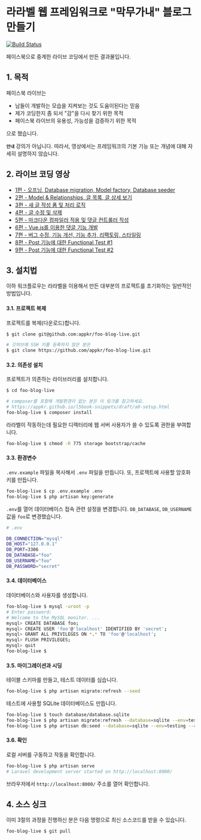 # 라라벨 웹 프레임워크로 "막무가내" 블로그 만들기

[![Build Status](https://travis-ci.org/appkr/foo-blog-live.svg)](https://travis-ci.org/appkr/foo-blog-live)

페이스북으로 중계한 라이브 코딩에서 만든 결과물입니다.

## 1. 목적

페이스북 라이브는

-   남들이 개발하는 모습을 지켜보는 것도 도움이된다는 믿음
-   제가 코딩한지 좀 되서 "감"을 다시 찾기 위한 목적
-   페이스북 라이브의 유용성, 가능성을 검증하기 위한 목적

으로 했습니다.

**`안내`** 강의가 아닙니다. 따라서, 영상에서는 프레임워크의 기본 기능 또는 개념에 대해 자세히 설명하지 않습니다.

## 2. 라이브 코딩 영상

-   [1편 - 오프닝, Database migration, Model factory, Database seeder](https://www.facebook.com/juwonkimatmedotcom/videos/10202001156626674/)
-   [2편 - Model & Relationships, 글 목록, 글 상세 보기](https://www.facebook.com/juwonkimatmedotcom/videos/10202001339431244/)
-   [3편 - 새 글 작성 폼 및 처리 로직](https://www.facebook.com/juwonkimatmedotcom/videos/10202008678054705/)
-   [4편 - 글 수정 및 삭제](https://www.facebook.com/juwonkimatmedotcom/videos/10202009028823474/)
-   [5편 - 마크다운 컴파일러 적용 및 댓글 컨트롤러 작성](https://www.facebook.com/juwonkimatmedotcom/videos/10202016151401534/)
-   [6편 - Vue.js를 이용한 댓글 기능 개발](https://www.facebook.com/juwonkimatmedotcom/videos/10202016604092851/)
-   [7편 - 버그 수정, 기능 개선, 기능 추가, 리팩토링, 스타일링](https://www.facebook.com/juwonkimatmedotcom/videos/10202027493085069/)
-   [8편 - Post 기능에 대한 Functional Test #1](https://www.facebook.com/juwonkimatmedotcom/videos/10202035592967561/)
-   [9편 - Post 기능에 대한 Functional Test #2](https://www.facebook.com/juwonkimatmedotcom/videos/10202035781452273/)

## 3. 설치법

이하 워크플로우는 라라벨을 이용해서 만든 대부분의 프로젝트를 초기화하는 일반적인 방법입니다.

#### 3.1. 프로젝트 복제

프로젝트를 복제(다운로드)합니다.

```sh
$ git clone git@github.com:appkr/foo-blog-live.git

# 깃허브에 SSH 키를 등록하지 않은 분은
$ git clone https://github.com/appkr/foo-blog-live.git
```

#### 3.2. 의존성 설치

프로젝트가 의존하는 라이브러리를 설치합니다.

```sh
$ cd foo-blog-live

# composer를 포함해 개발환경이 없는 분은 이 링크를 참고하세요.
# https://appkr.github.io/l5book-snippets/draft/a0-setup.html
foo-blog-live $ composer install
```

라라벨이 작동하는데 필요한 디렉터리에 웹 서버 사용자가 쓸 수 있도록 권한을 부여합니다.

```sh
foo-blog-live $ chmod -R 775 storage bootstrap/cache
```

#### 3.3. 환경변수

`.env.example` 파일을 복사해서 `.env` 파일을 만듭니다. 또, 프로젝트에 사용할 암호화 키를 만듭니다.

```sh
foo-blog-live $ cp .env.example .env
foo-blog-live $ php artisan key:generate
```

`.env`를 열어 데이터베이스 접속 관련 설정을 변경합니다. `DB_DATABASE`, `DB_USERNAME` 값을 `foo`로 변경했습니다.

```sh
# .env

DB_CONNECTION="mysql"
DB_HOST="127.0.0.1"
DB_PORT=3306
DB_DATABASE="foo"
DB_USERNAME="foo"
DB_PASSWORD="secret"
```

#### 3.4. 데이터베이스

데이터베이스와 사용자를 생성합니다.

```sh
foo-blog-live $ mysql -uroot -p
# Enter password:
# Welcome to the MySQL monitor. ...
mysql> CREATE DATABASE foo;
mysql> CREATE USER 'foo'@'localhost' IDENTIFIED BY 'secret';
mysql> GRANT ALL PRIVILEGES ON *.* TO 'foo'@'localhost';
mysql> FLUSH PRIVILEGES;
mysql> quit
foo-blog-live $
```

#### 3.5. 마이그레이션과 시딩

테이블 스키마를 만들고, 테스트 데이터를 심습니다.

```sh
foo-blog-live $ php artisan migrate:refresh --seed
```

테스트에 사용할 SQLite 데이터베이스도 만듭니다.

```sh
foo-blog-live $ touch database/database.sqlite
foo-blog-live $ php artisan migrate:refresh --database=sqlite --env=testing
foo-blog-live $ php artisan db:seed --database=sqlite --env=testing --class=TagsTableSeeder
```

#### 3.6. 확인

로컬 서버를 구동하고 작동을 확인합니다.

```sh
foo-blog-live $ php artisan serve
# Laravel development server started on http://localhost:8000/
```

브라우저에서 `http://localhost:8000/` 주소를 열어 확인합니다.

## 4. 소스 싱크

이미 3절의 과정을 진행하신 분은 다음 명령으로 최신 소스코드를 받을 수 있습니다.

```sh
foo-blog-live $ git pull
```
